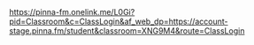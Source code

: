 <html>
<head>

</head>
<body>
  <a href="https://pinna-fm.onelink.me/L0Gi?pid=Classroom&c=ClassLogin&af_web_dp=https://account-stage.pinna.fm/student&classroom=XNG9M4&route=ClassLogin">https://pinna-fm.onelink.me/L0Gi?pid=Classroom&c=ClassLogin&af_web_dp=https://account-stage.pinna.fm/student&classroom=XNG9M4&route=ClassLogin</a>
</body>
</html>
